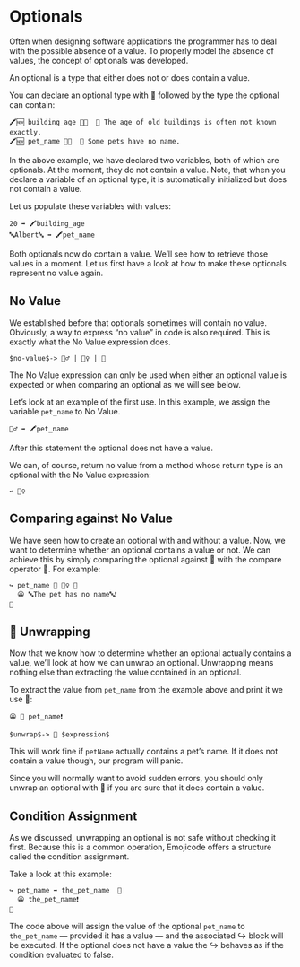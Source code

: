 # Optionals

Often when designing software applications the programmer has to deal with the
possible absence of a value. To properly model the absence of values, the
concept of optionals was developed.

An optional is a type that either does not or does contain a value.

You can declare an optional type with 🍬 followed by the type the optional
can contain:

```
🖍🆕 building_age 🍬🔢  💭 The age of old buildings is often not known exactly.
🖍🆕 pet_name 🍬🔡  💭 Some pets have no name.
```

In the above example, we have declared two variables, both of which are
optionals. At the moment, they do not contain a value. Note, that when you
declare a variable of an optional type, it is automatically initialized but does
not contain a value.

Let us populate these variables with values:

```
20 ➡️ 🖍building_age
🔤Albert🔤 ➡️ 🖍pet_name
```

Both optionals now do contain a value. We’ll see how to retrieve those values
in a moment. Let us first have a look at how to make these optionals represent
no value again.

## No Value

We established before that optionals sometimes will contain no value. Obviously,
a way to express “no value” in code is also required. This is exactly what
the No Value expression does.

```syntax
$no-value$-> 🤷‍♂️ | 🤷‍♀️ | 🤷‍
```

The No Value expression can only be used when either an optional value is
expected or when comparing an optional as we will see below.

Let’s look at an example of the first use. In this example, we
assign the variable `pet_name` to No Value.

```
🤷‍♂️ ➡️ 🖍pet_name
```

After this statement the optional does not have a value.

We can, of course, return no value from a method whose return type is an
optional with the No Value expression:

```
↩️ 🤷‍♀️
```

## Comparing against No Value

We have seen how to create an optional with and without a value. Now, we
want to determine whether an optional contains a value or not. We can achieve
this by simply comparing the optional against 🤷‍ with the compare operator 🙌.
For example:

```
↪️ pet_name 🙌 🤷‍♀️ 🍇
  😀 🔤The pet has no name🔤❗️
🍉
```

## 🍺 Unwrapping

Now that we know how to determine whether an optional actually contains a value,
we’ll look at how we can unwrap an optional. Unwrapping means nothing else
than extracting the value contained in an optional.

To extract the value from `pet_name` from the example above and print it we
use 🍺:

```
😀 🍺 pet_name❗️
```

```syntax
$unwrap$-> 🍺 $expression$
```

This will work fine if `petName` actually contains a pet’s name. If it does
not contain a value though, our program will panic.

Since you will normally want to avoid sudden errors, you should only unwrap
an optional with 🍺 if you are sure that it does contain a value.

## Condition Assignment

As we discussed, unwrapping an optional is not safe without checking it first.
Because this is a common operation, Emojicode offers a structure called the
condition assignment.

Take a look at this example:

```
↪️ pet_name ➡️ the_pet_name  🍇
  😀 the_pet_name❗️
🍉
```

The code above will assign the value of the optional `pet_name` to
`the_pet_name` — provided it has a value — and the associated ↪️ block will be
executed. If the optional does not have a value the ↪️ behaves as if the
condition evaluated to false.
